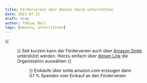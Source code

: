 ```yaml
---
title: Förderverein über Amazon Smile unterstützen
date: 2021-07-12
draft: true
author: Tobias Bell
tags: [amazon, unterstützen]
---
```

{{<figure src="amazon-smile.png">}}
Seit kurzem kann der Förderverein auch über [Amazon Smile](https://smile.amazon.com) unterstützt werden.
Hierzu einfach über [diesen Link](https://smile.amazon.de/gp/chpf/homepage?q=F%C3%B6rderverein+AXA&orig=%2F&ie=UTF-8) die Organistation auswählen
{{<figure src="smile-auswählen.png" link="https://smile.amazon.de/gp/chpf/homepage?q=F%C3%B6rderverein+AXA&orig=%2F&ie=UTF-8">}}
Einkäufe über smile.amazon.com erzeugen dann 0.1 % Spenden vom Einkauf an den Förderverein

